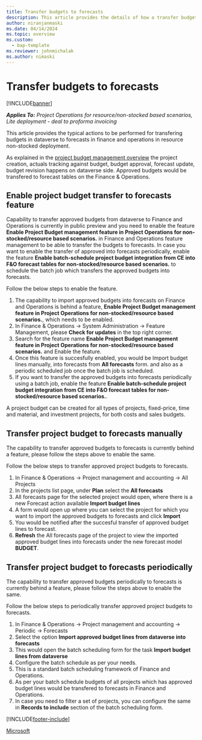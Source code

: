 ```yaml
---
title: Transfer budgets to forecasts
description: This article provides the details of how a transfer budgets in dataverse to forecasts in finance and operations in resource non-stocked deployment. 
author: niranjanmaski
ms.date: 04/14/2024
ms.topic: overview
ms.custom: 
  - bap-template
ms.reviewer: johnmichalak
ms.author: nimaski
---
```


# Transfer budgets to forecasts

[!INCLUDE[banner](../includes/banner.md)]

_**Applies To:** Project Operations for resource/non-stocked based scenarios, Lite deployment - deal to proforma invoicing_

This article provides the typical actions to be performed for transfering budgets in dataverse to forecasts in finance and operations in resource non-stocked deployment. 

As explained in the [project budget management overview](project-budget-management-overview-res-non-stocked.md) the project creation, actuals tracking against budget, budget approval, forecast update, budget revision happens on dataverse side. Approved budgets would be transfered to forecast tables on the Finance & Operations. 

## Enable project budget transfer to forecasts feature

Capability to transfer approved budgets from dataverse to Finance and Operations is currently in public preview and you need to enable the feature **Enable Project Budget management feature in Project Operations for non-stocked/resource based scenarios.** in Finance and Operations feature management to be able to transfer the budgets to forecasts. In case you want to enable the transfer of approved into forecasts periodically, enable the feature **Enable batch-schedule project budget integration from CE into F&O forecast tables for non-stocked/resource based scenarios.** to schedule the batch job which transfers the approved budgets into forecasts.

Follow the below steps to enable the feature. 
1. The capability to import approved budgets into forecasts on Finance and Operations is behind a feature, **Enable Project Budget management feature in Project Operations for non-stocked/resource based scenarios.**, which needs to be enabled.
1. In Finance & Operations -> System Administration -> Feature Management, please **Check for updates** in the top right corner.
1. Search for the feature name **Enable Project Budget management feature in Project Operations for non-stocked/resource based scenarios.** and Enable the feature.
1. Once this feature is succesfully enabled, you would be Import budget lines manually, into forecasts from **All forecasts** form.
 and also as a periodic scheduled job once the batch job is scheduled.
1. If you want to transfer the approved budgets into forecasts periodically using a batch job, enable the feature  **Enable batch-schedule project budget integration from CE into F&O forecast tables for non-stocked/resource based scenarios.**.

A project budget can be created for all types of projects, fixed-price, time and material, and investment projects, for both costs and sales budgets.

## Transfer project budget to forecasts manually

The capability to transfer approved budgets to forecasts is currently behind a feature, please follow the steps above to enable the same.

Follow the below steps to transfer approved project budgets to forecasts.
1. In Finance & Operations -> Project management and accounting -> All Projects
1. In the projects list page, under **Plan** select the **All forecasts**
1. All forecasts page for the selected project would open, where there is a new Forecast action available **Import budget lines**
1. A form would open up where you can select the project for which you want to import the approved budgets to forecasts and click **Import**
1. You would be notified after the succesful transfer of approved budget lines to forecast.
1. **Refresh** the All forecasts page of the project to view the imported approved budget lines into forecasts under the new forecast model **BUDGET**.

## Transfer project budget to forecasts periodically

The capability to transfer approved budgets periodically to forecasts is currently behind a feature, please follow the steps above to enable the same.

Follow the below steps to periodically transfer approved project budgets to forecasts.
1. In Finance & Operations -> Project management and accounting -> Periodic -> Forecasts
1. Select the option **Import approved budget lines from dataverse into forecasts**
1. This would open the batch scheduling form for the task **Import budget lines from dataverse**
1. Configure the batch schedule as per your needs.
1. This is a standard batch scheduling framework of Finance and Operations.
1. As per your batch schedule budgets of all projects which has approved budget lines would be transfered to forecasts in Finance and Operations.
1. In case you need to filter a set of projects, you can configure the same in **Records to include** section of the batch scheduling form.

[!INCLUDE[footer-include](../includes/footer-banner.md)]

[Microsoft](https://www.microsoft.com)


